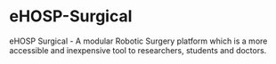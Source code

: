 # eHOSP-Surgical
eHOSP Surgical - A modular Robotic Surgery platform which is a more accessible and inexpensive tool to researchers, students and doctors. 
